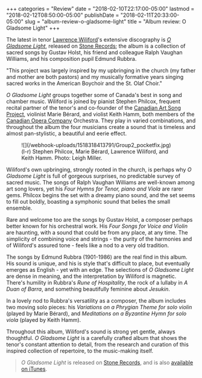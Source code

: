 +++
categories = "Review"
date = "2018-02-10T22:17:00-05:00"
lastmod = "2018-02-12T08:50:00-05:00"
publishDate = "2018-02-11T20:33:00-05:00"
slug = "album-review-o-gladsome-light"
title = "Album review: O Gladsome Light"
+++

The latest in tenor [Lawrence Wiliford](/scene/people/lawrence-wiliford/)'s extensive discography is [*O Gladsome Light*](http://stonerecords.co.uk/album/o-gladsome-light/), released on [Stone Records](http://stonerecords.co.uk/album/o-gladsome-light/); the album is a collection of sacred songs by Gustav Holst, his friend and colleague Ralph Vaughan Williams, and his composition pupil Edmund Rubbra.

"This project was largely inspired by my upbringing in the church (my father and mother are both pastors) and my musically formative years singing sacred works in the American Boychoir and the St. Olaf Choir."

*O Gladsome Light* groups together some of Canada's best in song and chamber music. Wiliford is joined by pianist Stephen Philcox, frequent recital partner of the tenor's and co-founder of the [Canadian Art Song Project](/scene/companies/canadian-art-song-project/), violinist Marie Bérard, and violist Keith Hamm, both members of the [Canadian Opera Company](/scene/companies/canadian-opera-company/) Orchestra. They play in varied combinations, and throughout the album the four musicians create a sound that is timeless and almost pan-stylistic, a beautiful and eerie effect.

<figure data-type="image">
![](/webhook-uploads/1518318413791/Group2_pocketfix.jpg)
<figcaption>(l-r) Stephen Philcox, Marie Bérard, Lawrence Wiliford, and Keith Hamm. Photo: Leigh Miller.</figcaption>
</figure>

Wiliford's own upbringing, strongly rooted in the church, is perhaps why *O Gladsome Light* is full of gorgeous surprises, no predictable survey of sacred music. The songs of Ralph Vaughan Williams are well-known among art song lovers, yet his *Four Hymns for Tenor, piano and Viola* are rarer gems. Philcox begins the set with a dreamy piano sound, and the set seems to fill out boldly, boasting a symphonic sound that belies the small ensemble. 

Rare and welcome too are the songs by Gustav Holst, a composer perhaps better known for his orchestral work. His *Four Songs for Voice and Violin* are haunting, with a sound that could be from any place, at any time. The simplicity of combining voice and strings - the purity of the harmonies and of Wiliford's assured tone - feels like a nod to a very old tradition.

The songs by Edmund Rubbra (1901-1986) are the real find in this album. His sound is unique, and his is style that's difficult to place, but eventually emerges as English - yet with an edge. The selections of *O Gladsome Light* are dense in meaning, and the interpretation by Wiliford is magnetic. There's humility in Rubbra's *Rune of Hospitality*, the rock of a lullaby in *A Duan of Barra*, and something beautifully feminine about *Jesukin*. 

In a lovely nod to Rubbra's versatility as a composer, the album includes two moving solo pieces: his *Variations on a Phrygian Theme for solo violin* (played by Marie Bérard), and *Meditations on a Byzantine Hymn for solo viola* (played by Keith Hamm). 

Throughout this album, Wiliford's sound is strong yet gentle, always thoughtful. *O Gladsome Light* is a carefully crafted album that shows the tenor's constant attention to detail, from the research and curation of this inspired collection of repertoire, to the music-making itself.

>*O Gladsome Light* is released on [Stone Records](http://stonerecords.co.uk/album/o-gladsome-light/), and is also [available on iTunes](https://itunes.apple.com/us/album/o-gladsome-light-sacred-songs-hymns-meditations/id1297031643).
